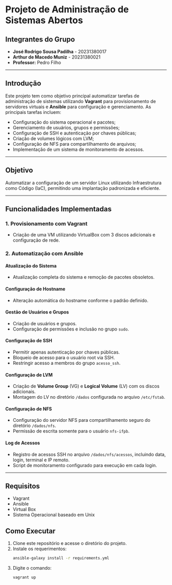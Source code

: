 # Projeto de Administração de Sistemas Abertos

## Integrantes do Grupo
- **José Rodrigo Sousa Padilha** - 20231380017  
- **Arthur de Macedo Muniz** - 20231380021  
- **Professor:** Pedro Filho 

---

## Introdução

Este projeto tem como objetivo principal automatizar tarefas de administração de sistemas utilizando **Vagrant** para provisionamento de servidores virtuais e **Ansible** para configuração e gerenciamento. As principais tarefas incluem:

- Configuração do sistema operacional e pacotes;
- Gerenciamento de usuários, grupos e permissões;
- Configuração de SSH e autenticação por chaves públicas;
- Criação de volumes lógicos com LVM;
- Configuração de NFS para compartilhamento de arquivos;
- Implementação de um sistema de monitoramento de acessos.

---

## Objetivo

Automatizar a configuração de um servidor Linux utilizando Infraestrutura como Código (IaC), permitindo uma implantação padronizada e eficiente.

---

## Funcionalidades Implementadas

### 1. **Provisionamento com Vagrant**
- Criação de uma VM utilizando VirtualBox com 3 discos adicionais e configuração de rede.

### 2. **Automatização com Ansible**
#### Atualização do Sistema
- Atualização completa do sistema e remoção de pacotes obsoletos.

#### Configuração de Hostname
- Alteração automática do hostname conforme o padrão definido.

#### Gestão de Usuários e Grupos
- Criação de usuários e grupos.
- Configuração de permissões e inclusão no grupo `sudo`.

#### Configuração de SSH
- Permitir apenas autenticação por chaves públicas.
- Bloqueio de acesso para o usuário root via SSH.
- Restringir acesso a membros do grupo `acesso_ssh`.

#### Configuração de LVM
- Criação de **Volume Group** (VG) e **Logical Volume** (LV) com os discos adicionais.
- Montagem do LV no diretório `/dados` configurada no arquivo `/etc/fstab`.

#### Configuração de NFS
- Configuração do servidor NFS para compartilhamento seguro do diretório `/dados/nfs`.
- Permissão de escrita somente para o usuário `nfs-ifpb`.

#### Log de Acessos
- Registro de acessos SSH no arquivo `/dados/nfs/acessos`, incluindo data, login, terminal e IP remoto.
- Script de monitoramento configurado para execução em cada login.

---
## Requisitos

- Vagrant
- Ansible
- Virtual Box
- Sistema Operacional baseado em Unix

## Como Executar

1. Clone este repositório e acesse o diretório do projeto.
2. Instale os requerimentos:
   ```bash
   ansible-galaxy install -r requirements.yml
   ```
3. Digite o comando:
    ```
    vagrant up
